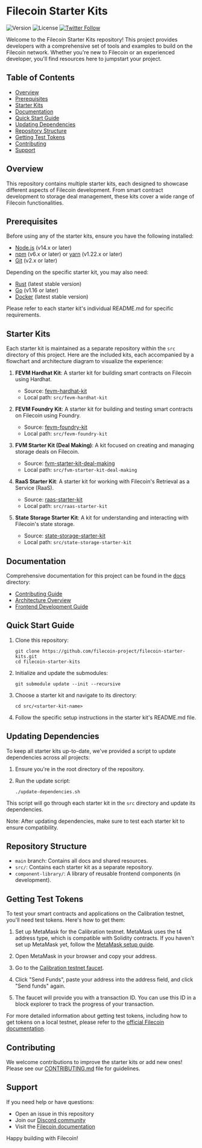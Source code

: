 # Filecoin Starter Kits

![Version](https://img.shields.io/badge/Version-0.1.0-blue.svg)
![License](https://img.shields.io/badge/License-MIT-green.svg)
[![Twitter Follow](https://img.shields.io/twitter/follow/Filecoin?style=social)](https://twitter.com/Filecoin)

Welcome to the Filecoin Starter Kits repository! This project provides developers with a comprehensive set of tools and examples to build on the Filecoin network. Whether you're new to Filecoin or an experienced developer, you'll find resources here to jumpstart your project.

## Table of Contents

- [Overview](#overview)
- [Prerequisites](#prerequisites)
- [Starter Kits](#starter-kits)
- [Documentation](#documentation)
- [Quick Start Guide](#quick-start-guide)
- [Updating Dependencies](#updating-dependencies)
- [Repository Structure](#repository-structure)
- [Getting Test Tokens](#getting-test-tokens)
- [Contributing](#contributing)
- [Support](#support)

## Overview

This repository contains multiple starter kits, each designed to showcase different aspects of Filecoin development. From smart contract development to storage deal management, these kits cover a wide range of Filecoin functionalities.

## Prerequisites

Before using any of the starter kits, ensure you have the following installed:

- [Node.js](https://nodejs.org/) (v14.x or later)
- [npm](https://www.npmjs.com/) (v6.x or later) or [yarn](https://yarnpkg.com/) (v1.22.x or later)
- [Git](https://git-scm.com/) (v2.x or later)

Depending on the specific starter kit, you may also need:

- [Rust](https://www.rust-lang.org/) (latest stable version)
- [Go](https://golang.org/) (v1.16 or later)
- [Docker](https://www.docker.com/) (latest stable version)

Please refer to each starter kit's individual README.md for specific requirements.

## Starter Kits

Each starter kit is maintained as a separate repository within the `src` directory of this project. Here are the included kits, each accompanied by a flowchart and architecture diagram to visualize the experience:

1. **FEVM Hardhat Kit**: A starter kit for building smart contracts on Filecoin using Hardhat.
   - Source: [fevm-hardhat-kit](https://github.com/filecoin-project/fevm-hardhat-kit)
   - Local path: `src/fevm-hardhat-kit`

2. **FEVM Foundry Kit**: A starter kit for building and testing smart contracts on Filecoin using Foundry.
   - Source: [fevm-foundry-kit](https://github.com/filecoin-project/fevm-foundry-kit)
   - Local path: `src/fevm-foundry-kit`

3. **FVM Starter Kit (Deal Making)**: A kit focused on creating and managing storage deals on Filecoin.
   - Source: [fvm-starter-kit-deal-making](https://github.com/filecoin-project/fvm-starter-kit-deal-making)
   - Local path: `src/fvm-starter-kit-deal-making`

4. **RaaS Starter Kit**: A starter kit for working with Filecoin's Retrieval as a Service (RaaS).
   - Source: [raas-starter-kit](https://github.com/filecoin-project/raas-starter-kit)
   - Local path: `src/raas-starter-kit`

5. **State Storage Starter Kit**: A kit for understanding and interacting with Filecoin's state storage.
   - Source: [state-storage-starter-kit](https://github.com/filecoin-project/state-storage-starter-kit)
   - Local path: `src/state-storage-starter-kit`

## Documentation

Comprehensive documentation for this project can be found in the [docs](main/docs) directory:

- [Contributing Guide](/main/docs/CONTRIBUTING.md)
- [Architecture Overview](/main/docs/ARCHITECTURE.md)
- [Frontend Development Guide](/main/docs/FRONTEND_GUIDE.md)

## Quick Start Guide

1. Clone this repository:

   ```
   git clone https://github.com/filecoin-project/filecoin-starter-kits.git
   cd filecoin-starter-kits
   ```

2. Initialize and update the submodules:

   ```
   git submodule update --init --recursive
   ```

3. Choose a starter kit and navigate to its directory:

   ```
   cd src/<starter-kit-name>
   ```

4. Follow the specific setup instructions in the starter kit's README.md file.

## Updating Dependencies

To keep all starter kits up-to-date, we've provided a script to update dependencies across all projects:

1. Ensure you're in the root directory of the repository.
2. Run the update script:

   ```
   ./update-dependencies.sh
   ```

This script will go through each starter kit in the `src` directory and update its dependencies.

Note: After updating dependencies, make sure to test each starter kit to ensure compatibility.

## Repository Structure

- `main` branch: Contains all docs and shared resources.
- `src/`: Contains each starter kit as a separate repository.
- `component-library/`: A library of reusable frontend components (in development).

## Getting Test Tokens

To test your smart contracts and applications on the Calibration testnet, you'll need test tokens. Here's how to get them:

1. Set up MetaMask for the Calibration testnet. MetaMask uses the t4 address type, which is compatible with Solidity contracts. If you haven't set up MetaMask yet, follow the [MetaMask setup guide](https://docs.filecoin.io/smart-contracts/developing-contracts/metamask-setup/).

2. Open MetaMask in your browser and copy your address.

3. Go to the [Calibration testnet faucet](https://faucet.calibnet.chainsafe-fil.io/).

4. Click "Send Funds", paste your address into the address field, and click "Send funds" again.

5. The faucet will provide you with a transaction ID. You can use this ID in a block explorer to track the progress of your transaction.

For more detailed information about getting test tokens, including how to get tokens on a local testnet, please refer to the [official Filecoin documentation](https://docs.filecoin.io/smart-contracts/developing-contracts/get-test-tokens).

## Contributing

We welcome contributions to improve the starter kits or add new ones! Please see our [CONTRIBUTING.md](./main/docs/CONTRIBUTING.md) file for guidelines.

## Support

If you need help or have questions:

- Open an issue in this repository
- Join our [Discord community](https://discord.gg/filecoin)
- Visit the [Filecoin documentation](https://docs.filecoin.io/)

Happy building with Filecoin!